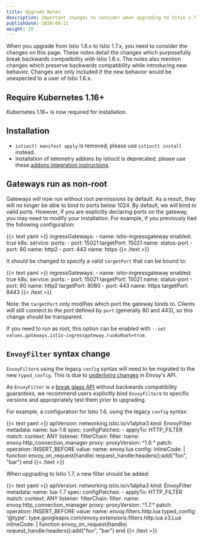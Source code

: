 ```yaml
---
title: Upgrade Notes
description: Important changes to consider when upgrading to Istio 1.7.
publishdate: 2020-08-21
weight: 20
---
```


When you upgrade from Istio 1.6.x to Istio 1.7.x, you need to consider the changes on this page.
These notes detail the changes which purposefully break backwards compatibility with Istio 1.6.x.
The notes also mention changes which preserve backwards compatibility while introducing new behavior.
Changes are only included if the new behavior would be unexpected to a user of Istio 1.6.x.

## Require Kubernetes 1.16+

Kubernetes 1.16+ is now required for installation.

## Installation

- `istioctl manifest apply` is removed, please use `istioctl install` instead.
- Installation of telemetry addons by istioctl is deprecated, please use these [addons integration instructions](/docs/ops/integrations/).

## Gateways run as non-root

Gateways will now run without root permissions by default. As a result, they will no longer be able to bind to ports below 1024.
By default, we will bind to valid ports. However, if you are explicitly declaring ports on the gateway, you may need to modify your installation. For example, if you previously had the following configuration:

{{< text yaml >}}
    ingressGateways:
    - name: istio-ingressgateway
      enabled: true
      k8s:
        service:
          ports:
            - port: 15021
              targetPort: 15021
              name: status-port
            - port: 80
              name: http2
            - port: 443
              name: https
{{< /text >}}

It should be changed to specify a valid `targetPort` that can be bound to:

{{< text yaml >}}
    ingressGateways:
    - name: istio-ingressgateway
      enabled: true
      k8s:
        service:
          ports:
            - port: 15021
              targetPort: 15021
              name: status-port
            - port: 80
              name: http2
              targetPort: 8080
            - port: 443
              name: https
              targetPort: 8443
{{< /text >}}

Note: the `targetPort` only modifies which port the gateway binds to. Clients will still connect to the port defined by `port` (generally 80 and 443), so this change should be transparent.

If you need to run as root, this option can be enabled with `--set values.gateways.istio-ingressgateway.runAsRoot=true`.

## `EnvoyFilter` syntax change

`EnvoyFilter`s using the legacy `config` syntax will need to be migrated to the new `typed_config`. This is due to [underlying changes](https://github.com/istio/istio/issues/19885) in Envoy's API.

As `EnvoyFilter` is a [break glass API](/docs/reference/config/networking/envoy-filter/) without backwards compatibility guarantees, we recommend users explicitly bind `EnvoyFilter`s to specific versions and appropriately test them prior to upgrading.

For example, a configuration for Istio 1.6, using the legacy `config` syntax:

{{< text yaml >}}
apiVersion: networking.istio.io/v1alpha3
kind: EnvoyFilter
metadata:
  name: lua-1.6
spec:
  configPatches:
    - applyTo: HTTP_FILTER
      match:
        context: ANY
        listener:
          filterChain:
            filter:
              name: envoy.http_connection_manager
        proxy:
          proxyVersion: ^1\.6.*
      patch:
        operation: INSERT_BEFORE
        value:
          name: envoy.lua
          config:
            inlineCode: |
              function envoy_on_request(handle)
                request_handle:headers():add("foo", "bar")
              end
{{< /text >}}

When upgrading to Istio 1.7, a new filter should be added:

{{< text yaml >}}
apiVersion: networking.istio.io/v1alpha3
kind: EnvoyFilter
metadata:
  name: lua-1.7
spec:
  configPatches:
    - applyTo: HTTP_FILTER
      match:
        context: ANY
        listener:
          filterChain:
            filter:
              name: envoy.http_connection_manager
        proxy:
          proxyVersion: ^1\.7.*
      patch:
        operation: INSERT_BEFORE
        value:
          name: envoy.filters.http.lua
          typed_config:
            '@type': type.googleapis.com/envoy.extensions.filters.http.lua.v3.Lua
            inlineCode: |
              function envoy_on_request(handle)
                request_handle:headers():add("foo", "bar")
              end
{{< /text >}}
